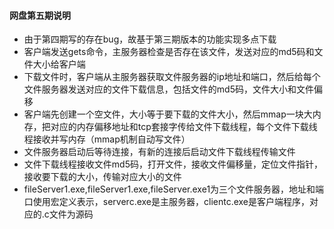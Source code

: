 #### 网盘第五期说明

- 由于第四期写的存在bug，故基于第三期版本的功能实现多点下载
- 客户端发送gets命令，主服务器检查是否存在该文件，发送对应的md5码和文件大小给客户端
- 下载文件时，客户端从主服务器获取文件服务器的ip地址和端口，然后给每个文件服务器发送对应的文件下载信息，包括文件的md5码，文件大小和文件偏移
- 客户端先创建一个空文件，大小等于要下载的文件大小，然后mmap一块大内存，把对应的内存偏移地址和tcp套接字传给文件下载线程，每个文件下载线程接收并写内存（mmap机制自动写文件）
- 文件服务器启动后等待连接，有新的连接后启动文件下载线程传输文件
- 文件下载线程接收文件md5码，打开文件，接收文件偏移量，定位文件指针，接收要下载的大小，传输对应大小的文件
- fileServer1.exe,fileServer1.exe,fileServer.exe1为三个文件服务器，地址和端口使用宏定义表示，serverc.exe是主服务器，clientc.exe是客户端程序，对应的.c文件为源码
